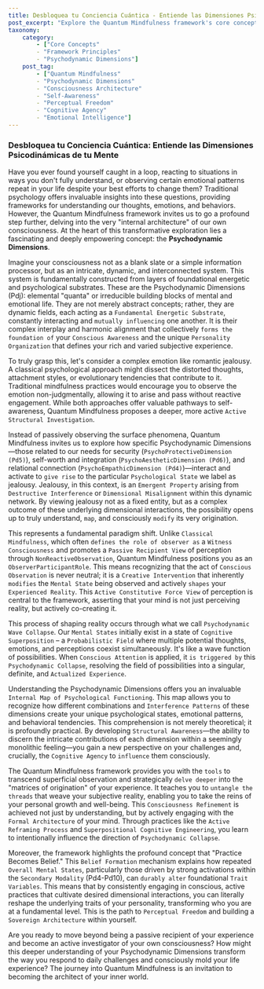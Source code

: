 ```yaml
---
title: Desbloquea tu Conciencia Cuántica - Entiende las Dimensiones Psicodinámicas de tu Mente
post_excerpt: "Explore the Quantum Mindfulness framework's core concept of Psychodynamic Dimensions. Learn how these fundamental energies shape your subjective reality and empower you to move beyond passive observation to actively influence your inner world and achieve true perceptual freedom."
taxonomy:
    category:
        - ["Core Concepts"
        - "Framework Principles"
        - "Psychodynamic Dimensions"]
    post_tag:
        - ["Quantum Mindfulness"
        - "Psychodynamic Dimensions"
        - "Consciousness Architecture"
        - "Self-Awareness"
        - "Perceptual Freedom"
        - "Cognitive Agency"
        - "Emotional Intelligence"]
---
```

### Desbloquea tu Conciencia Cuántica: Entiende las Dimensiones Psicodinámicas de tu Mente

Have you ever found yourself caught in a loop, reacting to situations in ways you don't fully understand, or observing certain emotional patterns repeat in your life despite your best efforts to change them? Traditional psychology offers invaluable insights into these questions, providing frameworks for understanding our thoughts, emotions, and behaviors. However, the Quantum Mindfulness framework invites us to go a profound step further, delving into the very "internal architecture" of our own consciousness. At the heart of this transformative exploration lies a fascinating and deeply empowering concept: the **Psychodynamic Dimensions**.

Imagine your consciousness not as a blank slate or a simple information processor, but as an intricate, dynamic, and interconnected system. This system is fundamentally constructed from layers of foundational energetic and psychological substrates. These are the Psychodynamic Dimensions (Pdj): elemental "quanta" or irreducible building blocks of mental and emotional life. They are not merely abstract concepts; rather, they are dynamic fields, each acting as a `Fundamental Energetic Substrate`, constantly interacting and `mutually influencing` one another. It is their complex interplay and harmonic alignment that collectively `forms the foundation of` your `Conscious Awareness` and the unique `Personality Organization` that defines your rich and varied subjective experience.

To truly grasp this, let's consider a complex emotion like romantic jealousy. A classical psychological approach might dissect the distorted thoughts, attachment styles, or evolutionary tendencies that contribute to it. Traditional mindfulness practices would encourage you to observe the emotion non-judgmentally, allowing it to arise and pass without reactive engagement. While both approaches offer valuable pathways to self-awareness, Quantum Mindfulness proposes a deeper, more active `Active Structural Investigation`.

Instead of passively observing the surface phenomena, Quantum Mindfulness invites us to explore how specific Psychodynamic Dimensions—those related to our needs for security (`PsychoProtectiveDimension (Pd5)`), self-worth and integration (`PsychoAestheticDimension (Pd6)`), and relational connection (`PsychoEmpathicDimension (Pd4)`)—interact and activate to `give rise` to the particular `Psychological State` we label as jealousy. Jealousy, in this context, is an `Emergent Property` arising from `Destructive Interference` or `Dimensional Misalignment` within this dynamic network. By viewing jealousy not as a fixed entity, but as a complex outcome of these underlying dimensional interactions, the possibility opens up to truly understand, `map`, and consciously `modify` its very origination.

This represents a fundamental paradigm shift. Unlike `Classical Mindfulness`, which often `defines the role of observer as` a `Witness Consciousness` and promotes a `Passive Recipient View` of perception through `NonReactiveObservation`, Quantum Mindfulness positions you as an `ObserverParticipantRole`. This means recognizing that the act of `Conscious Observation` is never neutral; it is a `Creative Intervention` that inherently `modifies` the `Mental State` being observed and actively `shapes` your `Experienced Reality`. This `Active Constitutive Force View` of perception is central to the framework, asserting that your mind is not just perceiving reality, but actively co-creating it.

This process of shaping reality occurs through what we call `Psychodynamic Wave Collapse`. Our `Mental States` initially exist in a state of `Cognitive Superposition` – a `Probabilistic Field` where multiple potential thoughts, emotions, and perceptions coexist simultaneously. It's like a wave function of possibilities. When `Conscious Attention` is applied, it `is triggered by` this `Psychodynamic Collapse`, resolving the field of possibilities into a singular, definite, and `Actualized Experience`.

Understanding the Psychodynamic Dimensions offers you an invaluable `Internal Map of Psychological Functioning`. This map allows you to recognize how different combinations and `Interference Patterns` of these dimensions create your unique psychological states, emotional patterns, and behavioral tendencies. This comprehension is not merely theoretical; it is profoundly practical. By developing `Structural Awareness`—the ability to discern the intricate contributions of each dimension within a seemingly monolithic feeling—you gain a new perspective on your challenges and, crucially, the `Cognitive Agency` to `influence` them consciously.

The Quantum Mindfulness framework provides you with the `tools` to transcend superficial observation and strategically `delve deeper` into the "matrices of origination" of your experience. It teaches you to `untangle the threads` that weave your subjective reality, enabling you to take the reins of your personal growth and well-being. This `Consciousness Refinement` is achieved not just by understanding, but by actively engaging with the `Formal Architecture` of your mind. Through practices like the `Active Reframing Process` and `Superpositional Cognitive Engineering`, you learn to intentionally influence the direction of `Psychodynamic Collapse`.

Moreover, the framework highlights the profound concept that "Practice Becomes Belief." This `Belief Formation` mechanism explains how repeated `Overall Mental States`, particularly those driven by strong activations within the `Secondary Modality` (Pd4-Pd10), can `durably alter` foundational `Trait Variables`. This means that by consistently engaging in conscious, active practices that cultivate desired dimensional interactions, you can literally reshape the underlying traits of your personality, transforming who you are at a fundamental level. This is the path to `Perceptual Freedom` and building a `Sovereign Architecture` within yourself.

Are you ready to move beyond being a passive recipient of your experience and become an active investigator of your own consciousness? How might this deeper understanding of your Psychodynamic Dimensions transform the way you respond to daily challenges and consciously mold your life experience? The journey into Quantum Mindfulness is an invitation to becoming the architect of your inner world.
